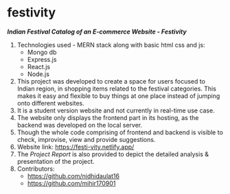 # festivity
***Indian Festival Catalog of an E-commerce Website - Festivity***
1) Technologies used - MERN stack along with basic html css and js:
   - Mongo db
   - Express.js
   - React.js
   - Node.js
2) This project was developed to create a space for users focused to Indian region, in shopping items related to the festival categories.
   This makes it easy and flexible to buy things at one place instead of jumping onto different websites. 
3) It is a student version website and not currently in real-time use case.
4) The website only displays the frontend part in its hosting, as the backend was developed on the local server.
5) Though the whole code comprising of frontend and backend is visible to check, improvise, view and provide suggestions.
6) Website link: https://festi-vity.netlify.app/
7) The *Project Report* is also provided to depict the detailed analysis & presentation of the project.
8) Contributors:
   - https://github.com/nidhidaulat16
   - https://github.com/mihir170901
   
